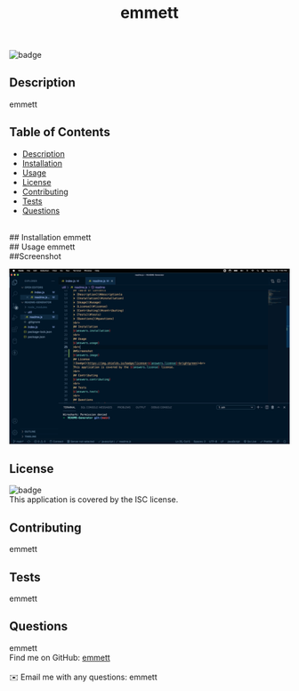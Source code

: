 
<h1 align="center">emmett</h1>
<br>

![badge](https://img.shields.io/badge/license-ISC-brightgreen)
<br>
## Description
emmett
<br>
## Table of Contents
* [Description](#description)
* [Installation](#installation)
* [Usage](#usage)
* [License](#license)
* [Contributing](#contributing)
* [Tests](#tests)
* [Questions](#questions)
<br>
## Installation
emmett
<br>
## Usage
emmett
<br>
##Screenshot

![screenshot](./test.png)

## License
![badge](https://img.shields.io/badge/license-ISC-brightgreen)<br>
This application is covered by the ISC license. 
<br>
## Contributing
emmett
<br>
## Tests
emmett
<br>
## Questions
emmett
<br>
Find me on GitHub: [emmett](https://github.com/emmett)<br>
<br>
✉️ Email me with any questions: emmett<br>
    